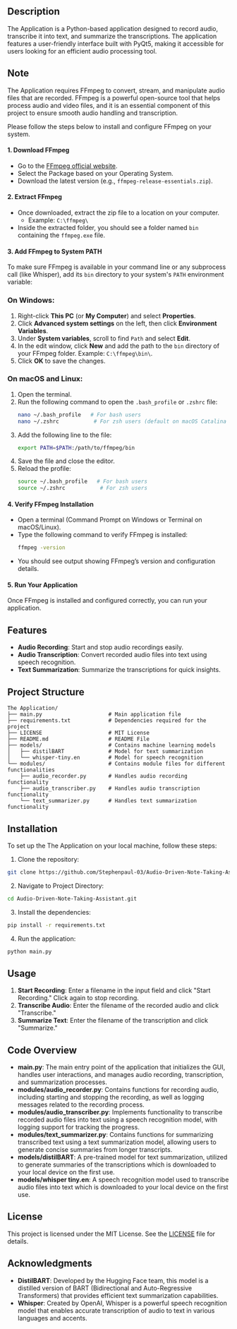 ## Description

The Application is a Python-based application designed to record audio, transcribe it into text, and summarize the transcriptions. The application features a user-friendly interface built with PyQt5, making it accessible for users looking for an efficient audio processing tool.

## Note

The Application requires FFmpeg to convert, stream, and manipulate audio files that are recorded. FFmpeg is a powerful open-source tool that helps process audio and video files, and it is an essential component of this project to ensure smooth audio handling and transcription.

Please follow the steps below to install and configure FFmpeg on your system.

#### 1. **Download FFmpeg**

   - Go to the [FFmpeg official website](https://ffmpeg.org/download.html).
   - Select the Package based on your Operating System.
   - Download the latest version (e.g., `ffmpeg-release-essentials.zip`).

#### 2. **Extract FFmpeg**

   - Once downloaded, extract the zip file to a location on your computer. 
     - Example: `C:\ffmpeg\`
   - Inside the extracted folder, you should see a folder named `bin` containing the `ffmpeg.exe` file.

#### 3. **Add FFmpeg to System PATH**

   To make sure FFmpeg is available in your command line or any subprocess call (like Whisper), add its `bin` directory to your system's `PATH` environment variable:

### On Windows:
   1. Right-click **This PC** (or **My Computer**) and select **Properties**.
   2. Click **Advanced system settings** on the left, then click **Environment Variables**.
   3. Under **System variables**, scroll to find `Path` and select **Edit**.
   4. In the edit window, click **New** and add the path to the `bin` directory of your FFmpeg folder. Example: `C:\ffmpeg\bin\`.
   5. Click **OK** to save the changes.

### On macOS and Linux:
   1. Open the terminal.
   2. Run the following command to open the `.bash_profile` or `.zshrc` file:
      ```bash
      nano ~/.bash_profile   # For bash users
      nano ~/.zshrc           # For zsh users (default on macOS Catalina and above)
      ```
   3. Add the following line to the file:
      ```bash
      export PATH=$PATH:/path/to/ffmpeg/bin
      ```
   4. Save the file and close the editor.
   5. Reload the profile:
      ```bash
      source ~/.bash_profile   # For bash users
      source ~/.zshrc           # For zsh users
      ```

#### 4. **Verify FFmpeg Installation**

   - Open a terminal (Command Prompt on Windows or Terminal on macOS/Linux).
   - Type the following command to verify FFmpeg is installed:
     ```bash
     ffmpeg -version
     ```
   - You should see output showing FFmpeg’s version and configuration details.

#### 5. **Run Your Application**

   Once FFmpeg is installed and configured correctly, you can run your application.

## Features

- **Audio Recording**: Start and stop audio recordings easily.
- **Audio Transcription**: Convert recorded audio files into text using speech recognition.
- **Text Summarization**: Summarize the transcriptions for quick insights.

## Project Structure

```
The Application/
├── main.py                     # Main application file
├── requirements.txt            # Dependencies required for the project
├── LICENSE                     # MIT License
├── README.md                   # README File
├── models/                     # Contains machine learning models
│   ├── distilBART              # Model for text summarization
│   └── whisper-tiny.en         # Model for speech recognition
└── modules/                    # Contains module files for different functionalities
    ├── audio_recorder.py       # Handles audio recording functionality
    ├── audio_transcriber.py    # Handles audio transcription functionality
    └── text_summarizer.py      # Handles text summarization functionality
```

## Installation

To set up the The Application on your local machine, follow these steps:

1. Clone the repository:
```bash
git clone https://github.com/Stephenpaul-03/Audio-Driven-Note-Taking-Assistant.git
```

2. Navigate to Project Directory:
```bash
cd Audio-Driven-Note-Taking-Assistant.git
```

3. Install the dependencies:
```bash
pip install -r requirements.txt
```

4. Run the application:
```bash
python main.py
```

## Usage

1. **Start Recording**: Enter a filename in the input field and click "Start Recording." Click again to stop recording.
2. **Transcribe Audio**: Enter the filename of the recorded audio and click "Transcribe."
3. **Summarize Text**: Enter the filename of the transcription and click "Summarize."


## Code Overview

* **main.py**: The main entry point of the application that initializes the GUI, handles user interactions, and manages audio recording, transcription, and summarization processes.
* **modules/audio_recorder.py**: Contains functions for recording audio, including starting and stopping the recording, as well as logging messages related to the recording process.
* **modules/audio_transcriber.py**: Implements functionality to transcribe recorded audio files into text using a speech recognition model, with logging support for tracking the progress.
* **modules/text_summarizer.py**: Contains functions for summarizing transcribed text using a text summarization model, allowing users to generate concise summaries from longer transcripts.
* **models/distilBART**: A pre-trained model for text summarization, utilized to generate summaries of the transcriptions which is downloaded to your local device on the first use.
* **models/whisper tiny.en**: A speech recognition model used to transcribe audio files into text which is downloaded to your local device on the first use.


## License

This project is licensed under the MIT License. See the [LICENSE](LICENSE) file for details.

## Acknowledgments
* **DistilBART**: Developed by the Hugging Face team, this model is a distilled version of BART (Bidirectional and Auto-Regressive Transformers) that provides efficient text summarization capabilities.
* **Whisper**: Created by OpenAI, Whisper is a powerful speech recognition model that enables accurate transcription of audio to text in various languages and accents.